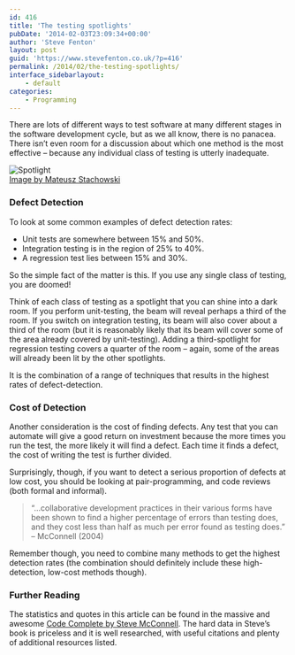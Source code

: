 ```yaml
---
id: 416
title: 'The testing spotlights'
pubDate: '2014-02-03T23:09:34+00:00'
author: 'Steve Fenton'
layout: post
guid: 'https://www.stevefenton.co.uk/?p=416'
permalink: /2014/02/the-testing-spotlights/
interface_sidebarlayout:
    - default
categories:
    - Programming
---
```


There are lots of different ways to test software at many different stages in the software development cycle, but as we all know, there is no panacea. There isn’t even room for a discussion about which one method is the most effective – because any individual class of testing is utterly inadequate.

![Spotlight](https://www.stevefenton.co.uk/wp-content/uploads/2015/07/spotlight-300x201.png)  
[Image by Mateusz Stachowski](http://www.sxc.hu/profile/Mattox)

### Defect Detection

To look at some common examples of defect detection rates:

- Unit tests are somewhere between 15% and 50%.
- Integration testing is in the region of 25% to 40%.
- A regression test lies between 15% and 30%.

So the simple fact of the matter is this. If you use any single class of testing, you are doomed!

Think of each class of testing as a spotlight that you can shine into a dark room. If you perform unit-testing, the beam will reveal perhaps a third of the room. If you switch on integration testing, its beam will also cover about a third of the room (but it is reasonably likely that its beam will cover some of the area already covered by unit-testing). Adding a third-spotlight for regression testing covers a quarter of the room – again, some of the areas will already been lit by the other spotlights.

It is the combination of a range of techniques that results in the highest rates of defect-detection.

### Cost of Detection

Another consideration is the cost of finding defects. Any test that you can automate will give a good return on investment because the more times you run the test, the more likely it will find a defect. Each time it finds a defect, the cost of writing the test is further divided.

Surprisingly, though, if you want to detect a serious proportion of defects at low cost, you should be looking at pair-programming, and code reviews (both formal and informal).

> “…collaborative development practices in their various forms have been shown to find a higher percentage of errors than testing does, and they cost less than half as much per error found as testing does.” – McConnell (2004)

Remember though, you need to combine many methods to get the highest detection rates (the combination should definitely include these high-detection, low-cost methods though).

### Further Reading

The statistics and quotes in this article can be found in the massive and awesome [Code Complete by Steve McConnell](http://www.amazon.co.uk/Code-Complete-Practical-Handbook-Construction/dp/0735619670). The hard data in Steve’s book is priceless and it is well researched, with useful citations and plenty of additional resources listed.